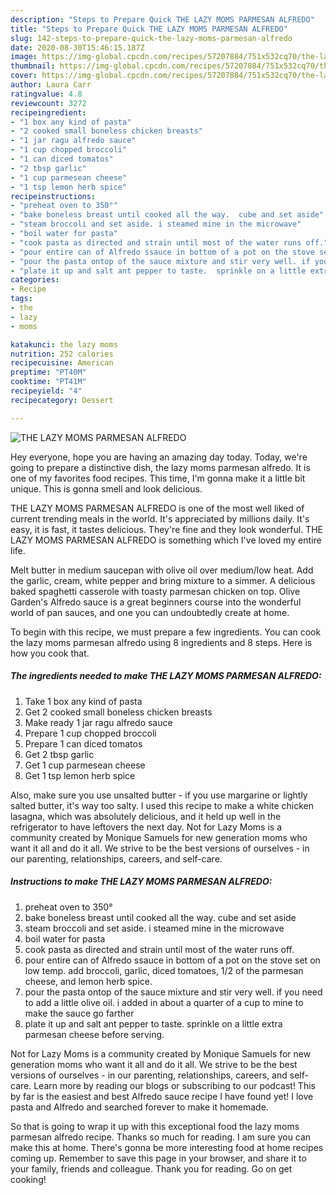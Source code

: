 ```yaml
---
description: "Steps to Prepare Quick THE LAZY MOMS PARMESAN ALFREDO"
title: "Steps to Prepare Quick THE LAZY MOMS PARMESAN ALFREDO"
slug: 142-steps-to-prepare-quick-the-lazy-moms-parmesan-alfredo
date: 2020-08-30T15:46:15.187Z
image: https://img-global.cpcdn.com/recipes/57207884/751x532cq70/the-lazy-moms-parmesan-alfredo-recipe-main-photo.jpg
thumbnail: https://img-global.cpcdn.com/recipes/57207884/751x532cq70/the-lazy-moms-parmesan-alfredo-recipe-main-photo.jpg
cover: https://img-global.cpcdn.com/recipes/57207884/751x532cq70/the-lazy-moms-parmesan-alfredo-recipe-main-photo.jpg
author: Laura Carr
ratingvalue: 4.8
reviewcount: 3272
recipeingredient:
- "1 box any kind of pasta"
- "2 cooked small boneless chicken breasts"
- "1 jar ragu alfredo sauce"
- "1 cup chopped broccoli"
- "1 can diced tomatos"
- "2 tbsp garlic"
- "1 cup parmesean cheese"
- "1 tsp lemon herb spice"
recipeinstructions:
- "preheat oven to 350°"
- "bake boneless breast until cooked all the way.  cube and set aside"
- "steam broccoli and set aside. i steamed mine in the microwave"
- "boil water for pasta"
- "cook pasta as directed and strain until most of the water runs off."
- "pour entire can of Alfredo ssauce in bottom of a pot on the stove set on low temp.  add broccoli, garlic, diced tomatoes, 1/2 of the parmesan cheese, and lemon herb spice."
- "pour the pasta ontop of the sauce mixture and stir very well. if you need to add a little olive oil.  i added in about a quarter of a cup to mine to make the sauce go farther"
- "plate it up and salt ant pepper to taste.  sprinkle on a little extra parmesan cheese before serving."
categories:
- Recipe
tags:
- the
- lazy
- moms

katakunci: the lazy moms 
nutrition: 252 calories
recipecuisine: American
preptime: "PT40M"
cooktime: "PT41M"
recipeyield: "4"
recipecategory: Dessert

---
```



![THE LAZY MOMS PARMESAN ALFREDO](https://img-global.cpcdn.com/recipes/57207884/751x532cq70/the-lazy-moms-parmesan-alfredo-recipe-main-photo.jpg)

Hey everyone, hope you are having an amazing day today. Today, we're going to prepare a distinctive dish, the lazy moms parmesan alfredo. It is one of my favorites food recipes. This time, I'm gonna make it a little bit unique. This is gonna smell and look delicious.

THE LAZY MOMS PARMESAN ALFREDO is one of the most well liked of current trending meals in the world. It's appreciated by millions daily. It's easy, it is fast, it tastes delicious. They're fine and they look wonderful. THE LAZY MOMS PARMESAN ALFREDO is something which I've loved my entire life.

Melt butter in medium saucepan with olive oil over medium/low heat. Add the garlic, cream, white pepper and bring mixture to a simmer. A delicious baked spaghetti casserole with toasty parmesan chicken on top. Olive Garden&#39;s Alfredo sauce is a great beginners course into the wonderful world of pan sauces, and one you can undoubtedly create at home.


To begin with this recipe, we must prepare a few ingredients. You can cook the lazy moms parmesan alfredo using 8 ingredients and 8 steps. Here is how you cook that.

<!--inarticleads1-->

##### The ingredients needed to make THE LAZY MOMS PARMESAN ALFREDO:

1. Take 1 box any kind of pasta
1. Get 2 cooked small boneless chicken breasts
1. Make ready 1 jar ragu alfredo sauce
1. Prepare 1 cup chopped broccoli
1. Prepare 1 can diced tomatos
1. Get 2 tbsp garlic
1. Get 1 cup parmesean cheese
1. Get 1 tsp lemon herb spice


Also, make sure you use unsalted butter - if you use margarine or lightly salted butter, it&#39;s way too salty. I used this recipe to make a white chicken lasagna, which was absolutely delicious, and it held up well in the refrigerator to have leftovers the next day. Not for Lazy Moms is a community created by Monique Samuels for new generation moms who want it all and do it all. We strive to be the best versions of ourselves - in our parenting, relationships, careers, and self-care. 

<!--inarticleads2-->

##### Instructions to make THE LAZY MOMS PARMESAN ALFREDO:

1. preheat oven to 350°
1. bake boneless breast until cooked all the way.  cube and set aside
1. steam broccoli and set aside. i steamed mine in the microwave
1. boil water for pasta
1. cook pasta as directed and strain until most of the water runs off.
1. pour entire can of Alfredo ssauce in bottom of a pot on the stove set on low temp.  add broccoli, garlic, diced tomatoes, 1/2 of the parmesan cheese, and lemon herb spice.
1. pour the pasta ontop of the sauce mixture and stir very well. if you need to add a little olive oil.  i added in about a quarter of a cup to mine to make the sauce go farther
1. plate it up and salt ant pepper to taste.  sprinkle on a little extra parmesan cheese before serving.


Not for Lazy Moms is a community created by Monique Samuels for new generation moms who want it all and do it all. We strive to be the best versions of ourselves - in our parenting, relationships, careers, and self-care. Learn more by reading our blogs or subscribing to our podcast! This by far is the easiest and best Alfredo sauce recipe I have found yet! I love pasta and Alfredo and searched forever to make it homemade. 

So that is going to wrap it up with this exceptional food the lazy moms parmesan alfredo recipe. Thanks so much for reading. I am sure you can make this at home. There's gonna be more interesting food at home recipes coming up. Remember to save this page in your browser, and share it to your family, friends and colleague. Thank you for reading. Go on get cooking!

